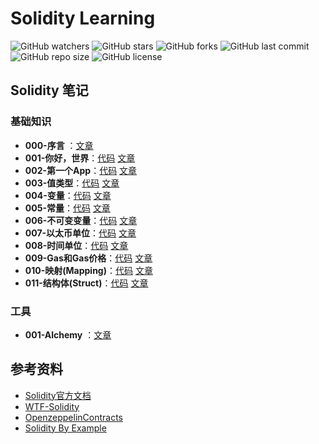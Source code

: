 # Solidity Learning

![GitHub watchers](https://img.shields.io/github/watchers/XdpCs/solidity-learning?style=social)
![GitHub stars](https://img.shields.io/github/stars/XdpCs/solidity-learning?style=social)
![GitHub forks](https://img.shields.io/github/forks/XdpCs/solidity-learning?style=social)
![GitHub last commit](https://img.shields.io/github/last-commit/XdpCs/solidity-learning?style=flat-square)
![GitHub repo size](https://img.shields.io/github/repo-size/XdpCs/solidity-learning?style=flat-square)
![GitHub license](https://img.shields.io/github/license/XdpCs/solidity-learning?style=flat-square)

## Solidity 笔记

### 基础知识

* **000-序言** ：[文章](./Solidity/000.Preface/README.md)
* **001-你好，世界**：[代码](https://github.com/XdpCs/Solidity-Learning/tree/master/Solidity/001.HelloWorld/HelloWorld.sol) [文章](./Solidity/001.HelloWorld/README.md)
* **002-第一个App**：[代码](https://github.com/XdpCs/Solidity-Learning/tree/master/Solidity/002.FirstApp/Counter.sol) [文章](./Solidity/002.FirstApp/README.md)
* **003-值类型**：[代码](https://github.com/XdpCs/Solidity-Learning/tree/master/Solidity/003.ValueType/ValueType.sol) [文章](./Solidity/003.ValueType/README.md)
* **004-变量**：[代码](https://github.com/XdpCs/Solidity-Learning/tree/master/Solidity/004.Variables/Variables.sol) [文章](./Solidity/004.Variables/README.md)
* **005-常量**：[代码](https://github.com/XdpCs/Solidity-Learning/tree/master/Solidity/005.Constants/Constants.sol) [文章](./Solidity/005.Constants/README.md)
* **006-不可变变量**：[代码](https://github.com/XdpCs/Solidity-Learning/tree/master/Solidity/006.Immutable/Immutable.sol) [文章](./Solidity/006.Immutable/README.md)
* **007-以太币单位**：[代码](https://github.com/XdpCs/Solidity-Learning/tree/master/Solidity/007.EtherUnits/EtherUnits.sol) [文章](./Solidity/007.EtherUnits/README.md)
* **008-时间单位**：[代码](https://github.com/XdpCs/Solidity-Learning/tree/master/Solidity/008.TimeUnits/TimeUnits.sol) [文章](./Solidity/008.TimeUnits/README.md)
* **009-Gas和Gas价格**：[代码](https://github.com/XdpCs/Solidity-Learning/tree/master/Solidity/009.GasAndGasPrice/GasAndGasPrice.sol) [文章](./Solidity/009.GasAndGasPrice/README.md)
* **010-映射(Mapping)**：[代码](https://github.com/XdpCs/Solidity-Learning/tree/master/Solidity/010.Mapping/Mapping.sol) [文章](./Solidity/010.Mapping/README.md)
* **011-结构体(Struct)**：[代码](https://github.com/XdpCs/Solidity-Learning/tree/master/Solidity/011.Structs/Todos.sol) [文章](./Solidity/011.Structs/README.md)

### 工具

* **001-Alchemy** ：[文章](./Tools/001.Alchemy/README.md)

## 参考资料

* [Solidity官方文档](https://docs.soliditylang.org/zh/v0.8.20/)
* [WTF-Solidity](https://github.com/AmazingAng/WTF-Solidity)
* [OpenzeppelinContracts](https://github.com/OpenZeppelin/openzeppelin-contracts)
* [Solidity By Example](https://solidity-by-example.org/)
